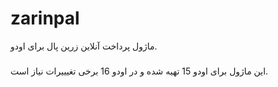 # zarinpal
ماژول پرداخت آنلاین زرین پال برای اودو.
#####
این ماژول برای اودو 15 تهیه شده و در اودو 16 برخی تغیییرات نیاز است.
